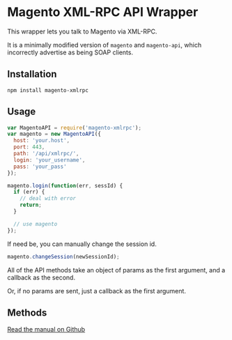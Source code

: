 # Magento XML-RPC API Wrapper

This wrapper lets you talk to Magento via XML-RPC.

It is a minimally modified version of `magento` and `magento-api`, which incorrectly advertise as being SOAP clients.

## Installation

`npm install magento-xmlrpc`

## Usage

```js
var MagentoAPI = require('magento-xmlrpc');
var magento = new MagentoAPI({
  host: 'your.host',
  port: 443,
  path: '/api/xmlrpc/',
  login: 'your_username',
  pass: 'your_pass'
});

magento.login(function(err, sessId) {
  if (err) {
    // deal with error
    return;
  }

  // use magento
});
```

If need be, you can manually change the session id.

```js
magento.changeSession(newSessionId);
```

All of the API methods take an object of params as the first argument, and a callback as the second.

Or, if no params are sent, just a callback as the first argument.

## Methods
[Read the manual on Github](https://github.com/lobot-io/magento-xmlrpc/blob/master/MANUAL.md)

